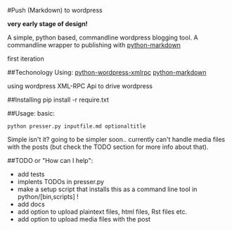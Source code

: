 #Push (Markdown) to wordpress

**very early stage of design!**

A simple, python based, commandline wordpress blogging tool. A commandline wrapper to publishing with [python-markdown](https://github.com/waylan/Python-Markdown)

first iteration

##Techonology
Using:
    [python-wordpress-xmlrpc](https://github.com/maxcutler/python-wordpress-xmlrpc)
    [python-markdown](https://github.com/waylan/Python-Markdown)

using wordpress XML-RPC Api to drive wordpress


##Installing
pip install -r require.txt

##Usage:
basic:

    python presser.py inputfile.md optionaltitle

Simple isn't it? going to be simpler soon..
currently can't handle media files with the posts (but check the TODO section for more info about that).

##TODO or "How can I help":

* add tests
* implents TODOs in presser.py
* make a setup script that installs this as a command line tool in python/[bin,scripts] !
* add docs
* add option to upload plaintext files, html files, Rst files etc.
* add option to upload media files with the post
